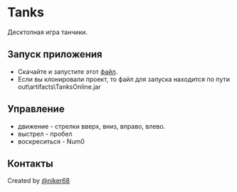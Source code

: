 
# Tanks

Десктопная игра танчики.

## Запуск приложения

- Скачайте и запустите этот [файл](https://github.com/niker68/Tanks/blob/master/out/artifacts/TanksOnline_jar/TanksOnline.jar).
- Если вы клонировали проект, то файл для запуска находится по пути out\artifacts\TanksOnline.jar

## Управление 
- движение - стрелки вверх, вниз, вправо, влево.
- выстрел - пробел
- воскреситься - Num0

## Контакты
  Created by [@niker68](mailto:niker68@yandex.ru)
